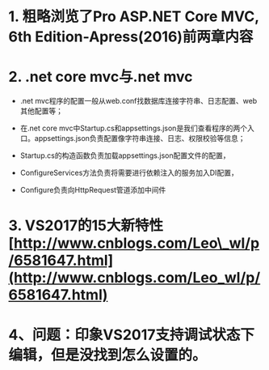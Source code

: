 # 1. 粗略浏览了Pro ASP.NET Core MVC, 6th Edition-Apress\(2016\)前两章内容

# 2. .net core mvc与.net mvc

* .net mvc程序的配置一般从web.conf找数据库连接字符串、日志配置、web其他配置等；

* 在.net core mvc中Startup.cs和appsettings.json是我们查看程序的两个入口。appsettings.json负责配置像字符串连接、日志、权限校验等信息；

* Startup.cs的构造函数负责加载appsettings.json配置文件的配置，

* ConfigureServices方法负责将需要进行依赖注入的服务加入DI配置，

* Configure负责向HttpRequest管道添加中间件

# 3. VS2017的15大新特性 [http://www.cnblogs.com/Leo\_wl/p/6581647.html](http://www.cnblogs.com/Leo_wl/p/6581647.html)

# 4、问题：印象VS2017支持调试状态下编辑，但是没找到怎么设置的。




